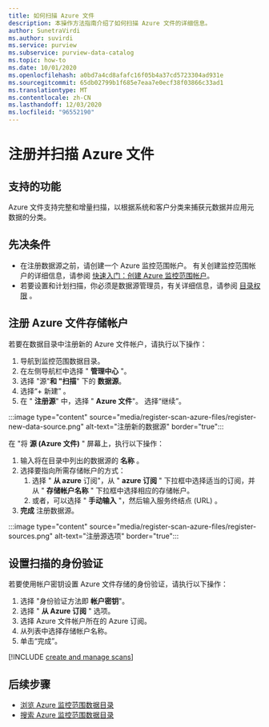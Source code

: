 ```yaml
---
title: 如何扫描 Azure 文件
description: 本操作方法指南介绍了如何扫描 Azure 文件的详细信息。
author: SunetraVirdi
ms.author: suvirdi
ms.service: purview
ms.subservice: purview-data-catalog
ms.topic: how-to
ms.date: 10/01/2020
ms.openlocfilehash: a0bd7a4cd8afafc16f05b4a37cd5723304ad931e
ms.sourcegitcommit: 65db02799b1f685e7eaa7e0ecf38f03866c33ad1
ms.translationtype: MT
ms.contentlocale: zh-CN
ms.lasthandoff: 12/03/2020
ms.locfileid: "96552190"
---
```

# <a name="register-and-scan-azure-files"></a>注册并扫描 Azure 文件

## <a name="supported-capabilities"></a>支持的功能

Azure 文件支持完整和增量扫描，以根据系统和客户分类来捕获元数据并应用元数据的分类。

## <a name="prerequisites"></a>先决条件

- 在注册数据源之前，请创建一个 Azure 监控范围帐户。 有关创建监控范围帐户的详细信息，请参阅 [快速入门：创建 Azure 监控范围帐户](create-catalog-portal.md)。
- 若要设置和计划扫描，你必须是数据源管理员，有关详细信息，请参阅 [目录权限](catalog-permissions.md) 。

## <a name="register-an-azure-files-storage-account"></a>注册 Azure 文件存储帐户

若要在数据目录中注册新的 Azure 文件帐户，请执行以下操作：

1. 导航到监控范围数据目录。
1. 在左侧导航栏中选择 " **管理中心** "。
1. 选择 "源"**和 "扫描**" 下的 **数据源**。
1. 选择“+ 新建”  。
1. 在 " **注册源**" 中，选择 " **Azure 文件**"。 选择“继续”。 

:::image type="content" source="media/register-scan-azure-files/register-new-data-source.png" alt-text="注册新的数据源" border="true":::

在 "将 **源 (Azure 文件)** " 屏幕上，执行以下操作：

1. 输入将在目录中列出的数据源的 **名称** 。
1. 选择要指向所需存储帐户的方式：
   1. 选择 " **从 azure** 订阅"，从 " **azure 订阅** " 下拉框中选择适当的订阅，并从 " **存储帐户名称** " 下拉框中选择相应的存储帐户。
   1. 或者，可以选择 " **手动输入** "，然后输入服务终结点 (URL) 。
1. **完成** 注册数据源。

:::image type="content" source="media/register-scan-azure-files/register-sources.png" alt-text="注册源选项" border="true":::

## <a name="set-up-authentication-for-a-scan"></a>设置扫描的身份验证

若要使用帐户密钥设置 Azure 文件存储的身份验证，请执行以下操作：

1. 选择 "身份验证方法即 **帐户密钥**"。
2. 选择 " **从 Azure 订阅** " 选项。
3. 选择 Azure 文件帐户所在的 Azure 订阅。
4. 从列表中选择存储帐户名称。
5. 单击“完成”。

[!INCLUDE [create and manage scans](includes/manage-scans.md)]

## <a name="next-steps"></a>后续步骤

- [浏览 Azure 监控范围数据目录](how-to-browse-catalog.md)
- [搜索 Azure 监控范围数据目录](how-to-search-catalog.md)